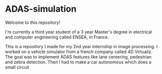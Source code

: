 # ADAS-simulation
Welcome to this repository!

I'm currently a third year student of a 3 year Master's degree in electrical and computer engineering called ENSEA, in France.

This is a repository I made for my 2nd year internship in image processing.
I worked on a vehicle simulator from a french company called 4D Virtualiz. 
The goal was to implement ADAS features like lane centering, pedestrian and zebra detection. Then I had to make a car autonomous which does a small circuit 
